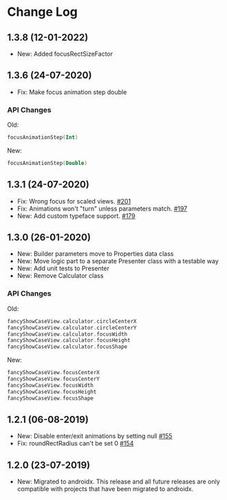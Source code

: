 Change Log
==========

1.3.8 (12-01-2022)
----------------------------
*   New: Added focusRectSizeFactor

1.3.6 (24-07-2020)
----------------------------
*   Fix: Make focus animation step double

### API Changes
Old:
```kotlin
focusAnimationStep(Int)
```

New:
```kotlin
focusAnimationStep(Double)
```

1.3.1 (24-07-2020)
----------------------------
*   Fix: Wrong focus for scaled views. [#201](https://github.com/faruktoptas/FancyShowCaseView/issues/201)
*   Fix: Animations won't "turn" unless parameters match. [#197](https://github.com/faruktoptas/FancyShowCaseView/issues/197)
*   New: Add custom typeface support. [#179](https://github.com/faruktoptas/FancyShowCaseView/issues/179)

1.3.0 (26-01-2020)
----------------------------
*   New: Builder parameters move to Properties data class
*   New: Move logic part to a separate Presenter class with a testable way
*   New: Add unit tests to Presenter
*   New: Remove Calculator class

### API Changes
Old:
```kotlin
fancyShowCaseView.calculator.circleCenterX
fancyShowCaseView.calculator.circleCenterY
fancyShowCaseView.calculator.focusWidth
fancyShowCaseView.calculator.focusHeight
fancyShowCaseView.calculator.focusShape
```

New:
```kotlin
fancyShowCaseView.focusCenterX
fancyShowCaseView.focusCenterY
fancyShowCaseView.focusWidth
fancyShowCaseView.focusHeight
fancyShowCaseView.focusShape
```

1.2.1 (06-08-2019)
----------------------------
*   New: Disable enter/exit animations by setting null [#155](https://github.com/faruktoptas/FancyShowCaseView/issues/155)
*   Fix: roundRectRadius can't be set 0 [#154](https://github.com/faruktoptas/FancyShowCaseView/issues/154)

1.2.0 (23-07-2019)
----------------------------
*   New: Migrated to androidx. This release and all future releases are only compatible with projects that have been migrated to androidx.
